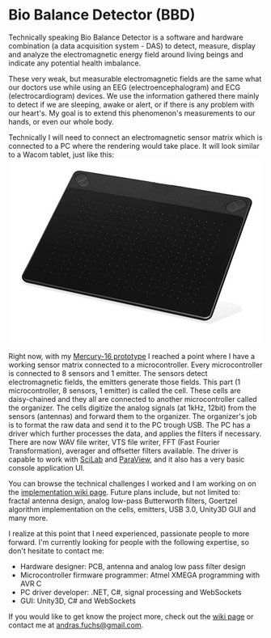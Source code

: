 # Bio Balance Detector (BBD)
Technically speaking Bio Balance Detector is a software and hardware combination (a data acquisition system - DAS) to detect, measure, display and analyze the electromagnetic energy field around living beings and indicate any potential health imbalance.  
  
These very weak, but measurable electromagnetic fields are the same what our doctors use while using an EEG (electroencephalogram) and ECG (electrocardiogram) devices. We use the information gathered there mainly to detect if we are sleeping, awake or alert, or if there is any problem with our heart's. My goal is to extend this phenomenon's measurements to our hands, or even our whole body.  
  
Technically I will need to connect an electromagnetic sensor matrix which is connected to a PC where the rendering would take place. It will look similar to a Wacom tablet, just like this:
![Wacom Tablet](https://github.com/andrasfuchs/BioBalanceDetector/blob/master/Hardware/Design/Wacom-Intuos-Art-Medium-CTH690AK.jpg)  
  
Right now, with my [Mercury-16 prototype](https://github.com/andrasfuchs/BioBalanceDetector/wiki/Proto-%235---Mercury-16)  I reached a point where I have a working sensor matrix connected to a microcontroller. Every microcontroller is connected to 8 sensors and 1 emitter. The sensors detect electromagnetic fields, the emitters generate those fields. This part (1 microcontroller, 8 sensors, 1 emitter) is called the cell. These cells are daisy-chained and they all are connected to another microcontroller called the organizer. The cells digitize the analog signals (at 1kHz, 12bit) from the sensors (antennas) and forward them to the organizer. The organizer's job is to format the raw data and send it to the PC trough USB. The PC has a driver which further processes the data, and applies the filters if necessary. There are now WAV file writer, VTS file writer, FFT (Fast Fourier Transformation), averager and offsetter filters available. The driver is capable to work with [SciLab](http://www.scilab.org/) and [ParaView](https://www.paraview.org/), and it also has a very basic console application UI.  
  
You can browse the technical challenges I worked and I am working on on the [implementation wiki page](https://github.com/andrasfuchs/BioBalanceDetector/wiki/Implementation). Future plans include, but not limited to: fractal antenna design, analog low-pass Butterworth filters, Goertzel algorithm implementation on the cells, emitters, USB 3.0, Unity3D GUI and many more.  
  
I realize at this point that I need experienced, passionate people to more forward. I'm currently looking for people with the following expertise, so don't hesitate to contact me:  
* Hardware designer: PCB, antenna and analog low pass filter design  
* Microcontroller firmware programmer: Atmel XMEGA programming with AVR C  
* PC driver developer: .NET, C#, signal processing and WebSockets  
* GUI: Unity3D, C# and WebSockets  
  
If you would like to get know the project more, check out the [wiki page](http://bit.ly/29OBsJ2) or contact me at <andras.fuchs@gmail.com>.  
